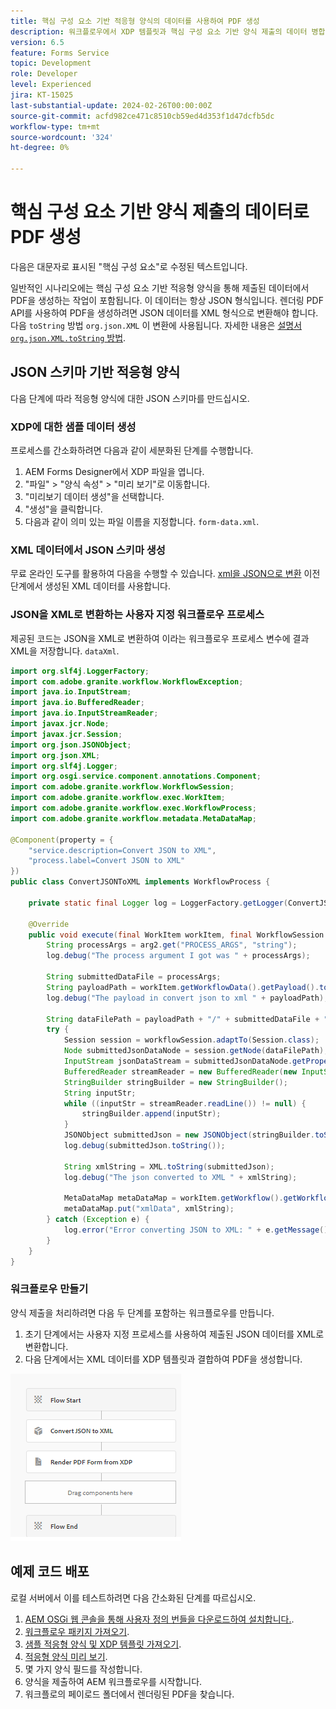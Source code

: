 ```yaml
---
title: 핵심 구성 요소 기반 적응형 양식의 데이터를 사용하여 PDF 생성
description: 워크플로우에서 XDP 템플릿과 핵심 구성 요소 기반 양식 제출의 데이터 병합
version: 6.5
feature: Forms Service
topic: Development
role: Developer
level: Experienced
jira: KT-15025
last-substantial-update: 2024-02-26T00:00:00Z
source-git-commit: acfd982ce471c8510cb59ed4d353f1d47dcfb5dc
workflow-type: tm+mt
source-wordcount: '324'
ht-degree: 0%

---
```


# 핵심 구성 요소 기반 양식 제출의 데이터로 PDF 생성

다음은 대문자로 표시된 &quot;핵심 구성 요소&quot;로 수정된 텍스트입니다.

일반적인 시나리오에는 핵심 구성 요소 기반 적응형 양식을 통해 제출된 데이터에서 PDF을 생성하는 작업이 포함됩니다. 이 데이터는 항상 JSON 형식입니다. 렌더링 PDF API를 사용하여 PDF을 생성하려면 JSON 데이터를 XML 형식으로 변환해야 합니다. 다음 `toString` 방법 `org.json.XML` 이 변환에 사용됩니다. 자세한 내용은 [설명서 `org.json.XML.toString` 방법](https://www.javadoc.io/doc/org.json/json/20171018/org/json/XML.html#toString-java.lang.Object-).

## JSON 스키마 기반 적응형 양식

다음 단계에 따라 적응형 양식에 대한 JSON 스키마를 만드십시오.

### XDP에 대한 샘플 데이터 생성

프로세스를 간소화하려면 다음과 같이 세분화된 단계를 수행합니다.

1. AEM Forms Designer에서 XDP 파일을 엽니다.
1. &quot;파일&quot; > &quot;양식 속성&quot; > &quot;미리 보기&quot;로 이동합니다.
1. &quot;미리보기 데이터 생성&quot;을 선택합니다.
1. &quot;생성&quot;을 클릭합니다.
1. 다음과 같이 의미 있는 파일 이름을 지정합니다. `form-data.xml`.

### XML 데이터에서 JSON 스키마 생성

무료 온라인 도구를 활용하여 다음을 수행할 수 있습니다. [xml을 JSON으로 변환](https://jsonformatter.org/xml-to-jsonschema) 이전 단계에서 생성된 XML 데이터를 사용합니다.

### JSON을 XML로 변환하는 사용자 지정 워크플로우 프로세스

제공된 코드는 JSON을 XML로 변환하여 이라는 워크플로우 프로세스 변수에 결과 XML을 저장합니다. `dataXml`.

```java
import org.slf4j.LoggerFactory;
import com.adobe.granite.workflow.WorkflowException;
import java.io.InputStream;
import java.io.BufferedReader;
import java.io.InputStreamReader;
import javax.jcr.Node;
import javax.jcr.Session;
import org.json.JSONObject;
import org.json.XML;
import org.slf4j.Logger;
import org.osgi.service.component.annotations.Component;
import com.adobe.granite.workflow.WorkflowSession;
import com.adobe.granite.workflow.exec.WorkItem;
import com.adobe.granite.workflow.exec.WorkflowProcess;
import com.adobe.granite.workflow.metadata.MetaDataMap;

@Component(property = {
    "service.description=Convert JSON to XML",
    "process.label=Convert JSON to XML"
})
public class ConvertJSONToXML implements WorkflowProcess {

    private static final Logger log = LoggerFactory.getLogger(ConvertJSONToXML.class);

    @Override
    public void execute(final WorkItem workItem, final WorkflowSession workflowSession, final MetaDataMap arg2) throws WorkflowException {
        String processArgs = arg2.get("PROCESS_ARGS", "string");
        log.debug("The process argument I got was " + processArgs);
        
        String submittedDataFile = processArgs;
        String payloadPath = workItem.getWorkflowData().getPayload().toString();
        log.debug("The payload in convert json to xml " + payloadPath);
        
        String dataFilePath = payloadPath + "/" + submittedDataFile + "/jcr:content";
        try {
            Session session = workflowSession.adaptTo(Session.class);
            Node submittedJsonDataNode = session.getNode(dataFilePath);
            InputStream jsonDataStream = submittedJsonDataNode.getProperty("jcr:data").getBinary().getStream();
            BufferedReader streamReader = new BufferedReader(new InputStreamReader(jsonDataStream, "UTF-8"));
            StringBuilder stringBuilder = new StringBuilder();
            String inputStr;
            while ((inputStr = streamReader.readLine()) != null) {
                stringBuilder.append(inputStr);
            }
            JSONObject submittedJson = new JSONObject(stringBuilder.toString());
            log.debug(submittedJson.toString());
            
            String xmlString = XML.toString(submittedJson);
            log.debug("The json converted to XML " + xmlString);
            
            MetaDataMap metaDataMap = workItem.getWorkflow().getWorkflowData().getMetaDataMap();
            metaDataMap.put("xmlData", xmlString);
        } catch (Exception e) {
            log.error("Error converting JSON to XML: " + e.getMessage(), e);
        }
    }
}
```

### 워크플로우 만들기

양식 제출을 처리하려면 다음 두 단계를 포함하는 워크플로우를 만듭니다.

1. 초기 단계에서는 사용자 지정 프로세스를 사용하여 제출된 JSON 데이터를 XML로 변환합니다.
1. 다음 단계에서는 XML 데이터를 XDP 템플릿과 결합하여 PDF을 생성합니다.

![json-to-xml](assets/json-to-xml-process-step.png)


## 예제 코드 배포

로컬 서버에서 이를 테스트하려면 다음 간소화된 단계를 따르십시오.

1. [AEM OSGi 웹 콘솔을 통해 사용자 정의 번들을 다운로드하여 설치합니다.](assets/convertJsonToXML.core-1.0.0-SNAPSHOT.jar).
1. [워크플로우 패키지 가져오기](assets/workflow_to_render_pdf.zip).
1. [샘플 적응형 양식 및 XDP 템플릿 가져오기](assets/adaptive_form_and_xdp_template.zip).
1. [적응형 양식 미리 보기](http://localhost:4502/content/dam/formsanddocuments/f23/jcr:content?wcmmode=disabled).
1. 몇 가지 양식 필드를 작성합니다.
1. 양식을 제출하여 AEM 워크플로우를 시작합니다.
1. 워크플로의 페이로드 폴더에서 렌더링된 PDF을 찾습니다.

